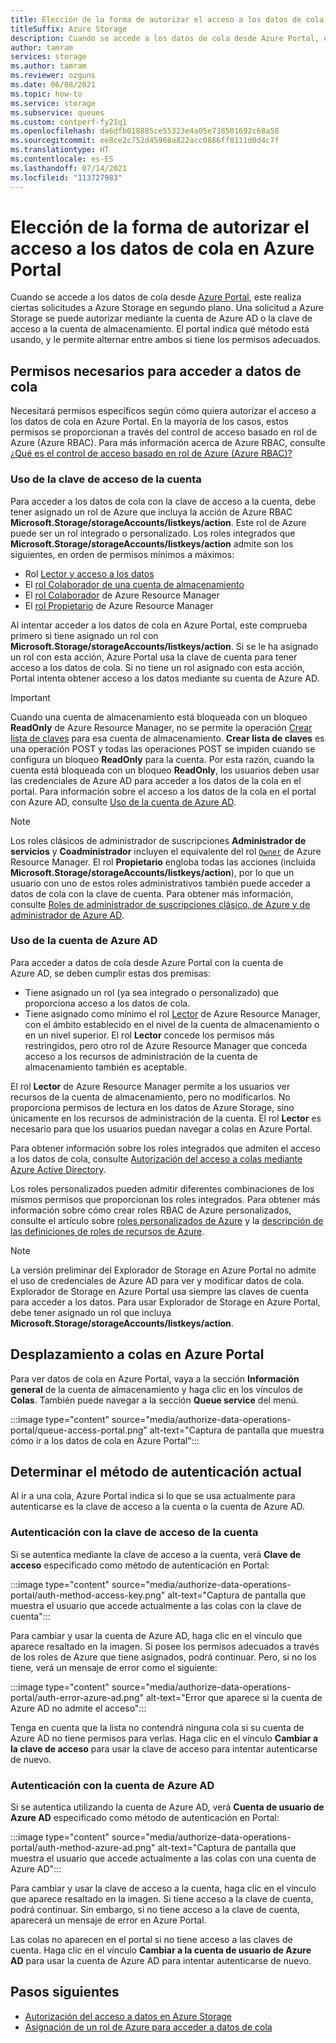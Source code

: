 ```yaml
---
title: Elección de la forma de autorizar el acceso a los datos de cola en Azure Portal
titleSuffix: Azure Storage
description: Cuando se accede a los datos de cola desde Azure Portal, este realiza ciertas solicitudes a Azure Storage en segundo plano. Estas solicitudes a Azure Storage se pueden autenticar y autorizar utilizando bien la cuenta de Azure AD, bien la clave de acceso a la cuenta de almacenamiento.
author: tamram
services: storage
ms.author: tamram
ms.reviewer: ozguns
ms.date: 06/08/2021
ms.topic: how-to
ms.service: storage
ms.subservice: queues
ms.custom: contperf-fy21q1
ms.openlocfilehash: da6dfb018885ce55323e4a05e738501692c68a58
ms.sourcegitcommit: ee8ce2c752d45968a822acc0866ff8111d0d4c7f
ms.translationtype: HT
ms.contentlocale: es-ES
ms.lasthandoff: 07/14/2021
ms.locfileid: "113727983"
---
```

# <a name="choose-how-to-authorize-access-to-queue-data-in-the-azure-portal"></a>Elección de la forma de autorizar el acceso a los datos de cola en Azure Portal

Cuando se accede a los datos de cola desde [Azure Portal](https://portal.azure.com), este realiza ciertas solicitudes a Azure Storage en segundo plano. Una solicitud a Azure Storage se puede autorizar mediante la cuenta de Azure AD o la clave de acceso a la cuenta de almacenamiento. El portal indica qué método está usando, y le permite alternar entre ambos si tiene los permisos adecuados.

## <a name="permissions-needed-to-access-queue-data"></a>Permisos necesarios para acceder a datos de cola

Necesitará permisos específicos según cómo quiera autorizar el acceso a los datos de cola en Azure Portal. En la mayoría de los casos, estos permisos se proporcionan a través del control de acceso basado en rol de Azure (Azure RBAC). Para más información acerca de Azure RBAC, consulte [¿Qué es el control de acceso basado en rol de Azure (Azure RBAC)?](../../role-based-access-control/overview.md)

### <a name="use-the-account-access-key"></a>Uso de la clave de acceso de la cuenta

Para acceder a los datos de cola con la clave de acceso a la cuenta, debe tener asignado un rol de Azure que incluya la acción de Azure RBAC **Microsoft.Storage/storageAccounts/listkeys/action**. Este rol de Azure puede ser un rol integrado o personalizado. Los roles integrados que **Microsoft.Storage/storageAccounts/listkeys/action** admite son los siguientes, en orden de permisos mínimos a máximos:

- Rol [Lector y acceso a los datos](../../role-based-access-control/built-in-roles.md#reader-and-data-access)
- El [rol Colaborador de una cuenta de almacenamiento](../../role-based-access-control/built-in-roles.md#storage-account-contributor)
- El [rol Colaborador](../../role-based-access-control/built-in-roles.md#contributor) de Azure Resource Manager
- El [rol Propietario](../../role-based-access-control/built-in-roles.md#owner) de Azure Resource Manager

Al intentar acceder a los datos de cola en Azure Portal, este comprueba primero si tiene asignado un rol con **Microsoft.Storage/storageAccounts/listkeys/action**. Si se le ha asignado un rol con esta acción, Azure Portal usa la clave de cuenta para tener acceso a los datos de cola. Si no tiene un rol asignado con esta acción, Portal intenta obtener acceso a los datos mediante su cuenta de Azure AD.

> [!IMPORTANT]
> Cuando una cuenta de almacenamiento está bloqueada con un bloqueo **ReadOnly** de Azure Resource Manager, no se permite la operación [Crear lista de claves](/rest/api/storagerp/storageaccounts/listkeys) para esa cuenta de almacenamiento. **Crear lista de claves** es una operación POST y todas las operaciones POST se impiden cuando se configura un bloqueo **ReadOnly** para la cuenta. Por esta razón, cuando la cuenta está bloqueada con un bloqueo **ReadOnly**, los usuarios deben usar las credenciales de Azure AD para acceder a los datos de la cola en el portal. Para información sobre el acceso a los datos de la cola en el portal con Azure AD, consulte [Uso de la cuenta de Azure AD](#use-your-azure-ad-account).

> [!NOTE]
> Los roles clásicos de administrador de suscripciones **Administrador de servicios** y **Coadministrador** incluyen el equivalente del rol [`Owner`](../../role-based-access-control/built-in-roles.md#owner) de Azure Resource Manager. El rol **Propietario** engloba todas las acciones (incluida **Microsoft.Storage/storageAccounts/listkeys/action**), por lo que un usuario con uno de estos roles administrativos también puede acceder a datos de cola con la clave de cuenta. Para obtener más información, consulte [Roles de administrador de suscripciones clásico, de Azure y de administrador de Azure AD](../../role-based-access-control/rbac-and-directory-admin-roles.md#classic-subscription-administrator-roles).

### <a name="use-your-azure-ad-account"></a>Uso de la cuenta de Azure AD

Para acceder a datos de cola desde Azure Portal con la cuenta de Azure AD, se deben cumplir estas dos premisas:

- Tiene asignado un rol (ya sea integrado o personalizado) que proporciona acceso a los datos de cola.
- Tiene asignado como mínimo el rol [Lector](../../role-based-access-control/built-in-roles.md#reader) de Azure Resource Manager, con el ámbito establecido en el nivel de la cuenta de almacenamiento o en un nivel superior. El rol **Lector** concede los permisos más restringidos, pero otro rol de Azure Resource Manager que conceda acceso a los recursos de administración de la cuenta de almacenamiento también es aceptable.

El rol **Lector** de Azure Resource Manager permite a los usuarios ver recursos de la cuenta de almacenamiento, pero no modificarlos. No proporciona permisos de lectura en los datos de Azure Storage, sino únicamente en los recursos de administración de la cuenta. El rol **Lector** es necesario para que los usuarios puedan navegar a colas en Azure Portal.

Para obtener información sobre los roles integrados que admiten el acceso a los datos de cola, consulte [Autorización del acceso a colas mediante Azure Active Directory](authorize-access-azure-active-directory.md).

Los roles personalizados pueden admitir diferentes combinaciones de los mismos permisos que proporcionan los roles integrados. Para obtener más información sobre cómo crear roles RBAC de Azure personalizados, consulte el artículo sobre [roles personalizados de Azure](../../role-based-access-control/custom-roles.md) y la [descripción de las definiciones de roles de recursos de Azure](../../role-based-access-control/role-definitions.md).

> [!NOTE]
> La versión preliminar del Explorador de Storage en Azure Portal no admite el uso de credenciales de Azure AD para ver y modificar datos de cola. Explorador de Storage en Azure Portal usa siempre las claves de cuenta para acceder a los datos. Para usar Explorador de Storage en Azure Portal, debe tener asignado un rol que incluya **Microsoft.Storage/storageAccounts/listkeys/action**.

## <a name="navigate-to-queues-in-the-azure-portal"></a>Desplazamiento a colas en Azure Portal

Para ver datos de cola en Azure Portal, vaya a la sección **Información general** de la cuenta de almacenamiento y haga clic en los vínculos de **Colas**. También puede navegar a la sección **Queue service** del menú.

:::image type="content" source="media/authorize-data-operations-portal/queue-access-portal.png" alt-text="Captura de pantalla que muestra cómo ir a los datos de cola en Azure Portal":::

## <a name="determine-the-current-authentication-method"></a>Determinar el método de autenticación actual

Al ir a una cola, Azure Portal indica si lo que se usa actualmente para autenticarse es la clave de acceso a la cuenta o la cuenta de Azure AD.

### <a name="authenticate-with-the-account-access-key"></a>Autenticación con la clave de acceso de la cuenta

Si se autentica mediante la clave de acceso a la cuenta, verá **Clave de acceso** especificado como método de autenticación en Portal:

:::image type="content" source="media/authorize-data-operations-portal/auth-method-access-key.png" alt-text="Captura de pantalla que muestra el usuario que accede actualmente a las colas con la clave de cuenta":::

Para cambiar y usar la cuenta de Azure AD, haga clic en el vínculo que aparece resaltado en la imagen. Si posee los permisos adecuados a través de los roles de Azure que tiene asignados, podrá continuar. Pero, si no los tiene, verá un mensaje de error como el siguiente:

:::image type="content" source="media/authorize-data-operations-portal/auth-error-azure-ad.png" alt-text="Error que aparece si la cuenta de Azure AD no admite el acceso":::

Tenga en cuenta que la lista no contendrá ninguna cola si su cuenta de Azure AD no tiene permisos para verlas. Haga clic en el vínculo **Cambiar a la clave de acceso** para usar la clave de acceso para intentar autenticarse de nuevo.

### <a name="authenticate-with-your-azure-ad-account"></a>Autenticación con la cuenta de Azure AD

Si se autentica utilizando la cuenta de Azure AD, verá **Cuenta de usuario de Azure AD** especificado como método de autenticación en Portal:

:::image type="content" source="media/authorize-data-operations-portal/auth-method-azure-ad.png" alt-text="Captura de pantalla que muestra el usuario que accede actualmente a las colas con una cuenta de Azure AD":::

Para cambiar y usar la clave de acceso a la cuenta, haga clic en el vínculo que aparece resaltado en la imagen. Si tiene acceso a la clave de cuenta, podrá continuar. Sin embargo, si no tiene acceso a la clave de cuenta, aparecerá un mensaje de error en Azure Portal.

Las colas no aparecen en el portal si no tiene acceso a las claves de cuenta. Haga clic en el vínculo **Cambiar a la cuenta de usuario de Azure AD** para usar la cuenta de Azure AD para intentar autenticarse de nuevo.

## <a name="next-steps"></a>Pasos siguientes

- [Autorización del acceso a datos en Azure Storage](../common/authorize-data-access.md)
- [Asignación de un rol de Azure para acceder a datos de cola](assign-azure-role-data-access.md)
